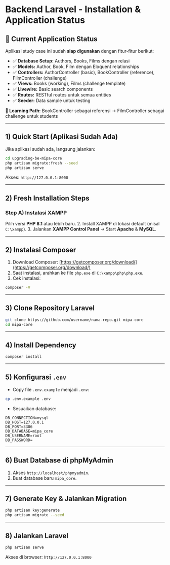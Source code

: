 # Backend Laravel - Installation & Application Status

## 🚀 Current Application Status
Aplikasi study case ini sudah **siap digunakan** dengan fitur-fitur berikut:
- ✅ **Database Setup:** Authors, Books, Films dengan relasi
- ✅ **Models:** Author, Book, Film dengan Eloquent relationships  
- ✅ **Controllers:** AuthorController (basic), BookController (reference), FilmController (challenge)
- ✅ **Views:** Books (working), Films (challenge template)
- ✅ **Livewire:** Basic search components
- ✅ **Routes:** RESTful routes untuk semua entities
- ✅ **Seeder:** Data sample untuk testing

**🎯 Learning Path:** BookController sebagai referensi → FilmController sebagai challenge untuk students

---

## 1) Quick Start (Aplikasi Sudah Ada)
Jika aplikasi sudah ada, langsung jalankan:
```bash
cd upgrading-be-mipa-core
php artisan migrate:fresh --seed
php artisan serve
```
Akses: `http://127.0.0.1:8000`

---

## 2) Fresh Installation Steps
### Step A) Instalasi XAMPP  
   Pilih versi **PHP 8.1** atau lebih baru.
2. Install XAMPP di lokasi default (misal `C:\xampp`).
3. Jalankan **XAMPP Control Panel** → Start **Apache** & **MySQL**.

---

## 2) Instalasi Composer
1. Download Composer: [https://getcomposer.org/download/](https://getcomposer.org/download/)  
2. Saat instalasi, arahkan ke file `php.exe` di `C:\xampp\php\php.exe`.
3. Cek instalasi:
```bash
composer -V
```
---

## 3) Clone Repository Laravel
```bash
git clone https://github.com/username/nama-repo.git mipa-core
cd mipa-core
```

---
## 4) Install Dependency
```bash
composer install
```
---

## 5) Konfigurasi `.env`
- Copy file `.env.example` menjadi `.env`:
```bash
cp .env.example .env
```
- Sesuaikan database:
```env
DB_CONNECTION=mysql
DB_HOST=127.0.0.1
DB_PORT=3306
DB_DATABASE=mipa_core
DB_USERNAME=root
DB_PASSWORD=
```

---

## 6) Buat Database di phpMyAdmin
1. Akses `http://localhost/phpmyadmin`.
2. Buat database baru `mipa_core`.

---

## 7) Generate Key & Jalankan Migration
```bash
php artisan key:generate
php artisan migrate --seed
```

---

## 8) Jalankan Laravel
```bash
php artisan serve
```
Akses di browser: `http://127.0.0.1:8000`
